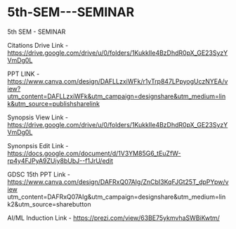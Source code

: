 # 5th-SEM---SEMINAR
5th SEM - SEMINAR


Citations Drive Link - https://drive.google.com/drive/u/0/folders/1KukkIle4BzDhdR0pX_GE23SyzYVmDg0L

PPT LINK -https://www.canva.com/design/DAFLLzxiWFk/r1yTrp847LPpyogUczNYEA/view?utm_content=DAFLLzxiWFk&utm_campaign=designshare&utm_medium=link&utm_source=publishsharelink

Synopsis View Link - https://drive.google.com/drive/u/0/folders/1KukkIle4BzDhdR0pX_GE23SyzYVmDg0L

Synonpsis Edit Link - https://docs.google.com/document/d/1V3YM85G6_tEuZfW-rp4y4FJPyA9ZUiy8bUbJ--f1JrU/edit


GDSC 15th PPT Link - https://www.canva.com/design/DAFRxQ07AIg/ZnCbI3KqFJGt25T_dpPYpw/view utm_content=DAFRxQ07AIg&utm_campaign=designshare&utm_medium=link2&utm_source=sharebutton


AI/ML Induction Link - https://prezi.com/view/63BE75ykmvhaSWBiKwtm/
